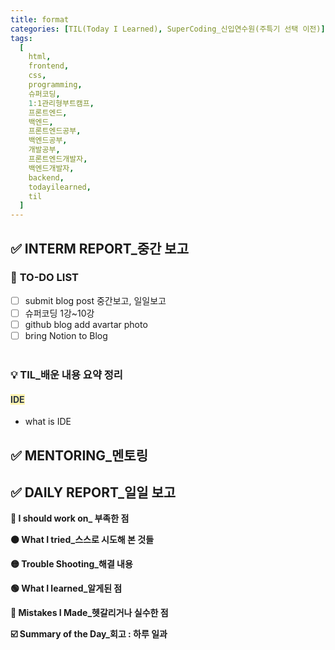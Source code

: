 ```yaml
---
title: format
categories: [TIL(Today I Learned), SuperCoding_신입연수원(주특기 선택 이전)]
tags:
  [
    html,
    frontend,
    css,
    programming,
    슈퍼코딩,
    1:1관리형부트캠프,
    프론트엔드,
    백엔드,
    프론트엔드공부,
    백엔드공부,
    개발공부,
    프론트엔드개발자,
    백엔드개발자,
    backend,
    todayilearned,
    til
  ]
---
```


## ✅ INTERM REPORT\_중간 보고

### 📌 **TO-DO LIST**

- [ ] submit blog post 중간보고, 일일보고
- [ ] 슈퍼코딩 1강~10강
- [ ] github blog add avartar photo
- [ ] bring Notion to Blog
      <br>
      <br>

### 💡 **TIL\_배운 내용 요약 정리**

#### <span style= "color: #2D3748; background-color:#fff5b1;">IDE</span>

- what is IDE

## ✅ MENTORING\_멘토링

## ✅ DAILY REPORT\_일일 보고

**🔴 I should work on\_ 부족한 점**

**🟠 What I tried\_스스로 시도해 본 것들**

**🟡 Trouble Shooting\_해결 내용**

**🟢 What I learned\_알게된 점**

**🔵 Mistakes I Made\_헷갈리거나 실수한 점**

**☑️ Summary of the Day\_회고 : 하루 일과**

